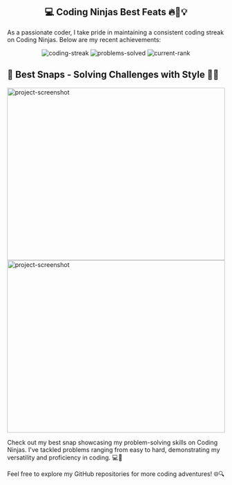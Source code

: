 <h2 align="center">💻 Coding Ninjas Best Feats 🔥🚀💡</h2>

<p>As a passionate coder, I take pride in maintaining a consistent coding streak on Coding Ninjas. Below are my recent achievements:</p>

<!-- Replace the placeholders with your actual stats and images -->
<p align="center">
    <img src="https://img.shields.io/badge/Coding_Streak-50_days-brightgreen" alt="coding-streak">
    <img src="https://img.shields.io/badge/Problems_Solved-150+-blue" alt="problems-solved">
    <img src="https://img.shields.io/badge/Current_Rank-Top_10_percent-orange" alt="current-rank">
</p>

<h2>🌟 Best Snaps - Solving Challenges with Style 📸💪</h2>

<!-- You can also add a snapshot or screenshot of your streak for visual representation -->
<img src="https://i.postimg.cc/2SbVKqps/Screenshot-2024-01-22-080928.png" alt="project-screenshot" width="100%" height="400/">
<img src="https://i.postimg.cc/CMb6ynYY/Screenshot-2024-01-17-224100.png" alt="project-screenshot" width="100%" height="400/">

<p>Check out my best snap showcasing my problem-solving skills on Coding Ninjas. I've tackled problems ranging from easy to hard, demonstrating my versatility and proficiency in coding. 💻🚀</p>

<p>Feel free to explore my GitHub repositories for more coding adventures! 🌐🔍</p>
